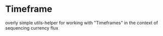 # Timeframe
overly simple utils-helper for working with "Timeframes" in the context of sequencing currency flux
